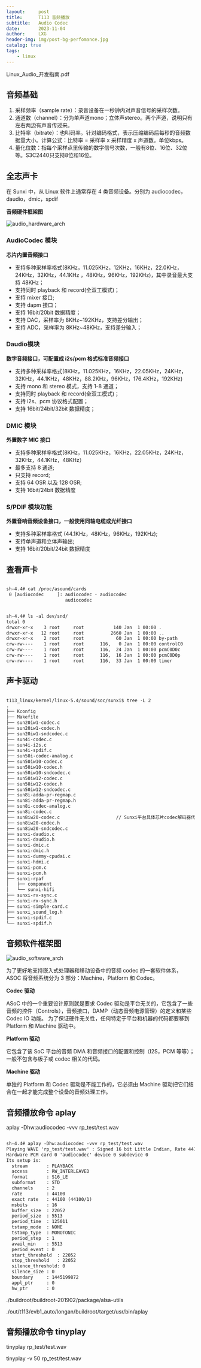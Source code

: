 ```yaml
---
layout:     post
title:      T113 音频播放
subtitle:   Audio Codec
date:       2023-11-04
author:     LXG
header-img: img/post-bg-perfomance.jpg
catalog: true
tags:
    - linux
---
```


Linux_Audio_开发指南.pdf

## 音频基础

1. 采样频率（sample rate）：录音设备在一秒钟内对声音信号的采样次数。
2. 通道数（channel）：分为单声道mono；立体声stereo。两个声道，说明只有左右两边有声音传过来。
3. 比特率（bitrate）：也叫码率。针对编码格式，表示压缩编码后每秒的音频数据量大小。计算公式：比特率 = 采样率 x 采样精度 x 声道数。单位kbps。
4. 量化位数：指每个采样点里传输的数字信号次数，一般有8位、16位、32位等。S3C2440只支持8位和16位。

## 全志声卡

在 Sunxi 中，从 Linux 软件上通常存在 4 类音频设备。分别为 audiocodec，daudio，dmic，spdif

**音频硬件框架图**

![audio_hardware_arch](/images/allwinner/audio_hardware_arch.png)

### AudioCodec 模块

**芯片内置音频接口**

* 支持多种采样率格式(8KHz，11.025KHz，12KHz，16KHz，22.0KHz，24KHz，32KHz，44.1KHz ，48KHz，96KHz，192KHz)，其中录音最大支持 48KHz；
* 支持同时 playback 和 record(全双工模式)；
* 支持 mixer 接口;
* 支持 dapm 接口；
* 支持 16bit/20bit 数据精度；
* 支持 DAC，采样率为 8KHz~192KHz，支持差分输出；
* 支持 ADC，采样率为 8KHz~48KHz，支持差分输入；

### Daudio模块

**数字音频接口，可配置成 i2s/pcm 格式标准音频接口**

* 支持多种采样率格式(8KHz，11.025KHz，16KHz，22.05KHz，24KHz，32KHz，44.1KHz，48KHz，88.2KHz，96KHz，176.4KHz，192KHz)
* 支持 mono 和 stereo 模式，支持 1-8 通道；
* 支持同时 playback 和 record(全双工模式)；
* 支持 i2s、pcm 协议格式配置；
* 支持 16bit/24bit/32bit 数据精度；

### DMIC 模块

**外置数字 MIC 接口**

* 支持多种采样率格式(8KHz，11.025KHz，16KHz，22.05KHz，24KHz，32KHz，44.1KHz，48KHz）
* 最多支持 8 通道;
* 只支持 record;
* 支持 64 OSR 以及 128 OSR;
* 支持 16bit/24bit 数据精度

### S/PDIF 模块功能

**外置音响音频设备接口，一般使用同轴电缆或光纤接口**

* 支持多种采样率格式 (44.1KHz，48KHz，96KHz，192KHz);
* 支持单声道和立体声输出;
* 支持 16bit/20bit/24bit 数据精度

## 查看声卡

```txt

sh-4.4# cat /proc/asound/cards                      
 0 [audiocodec     ]: audiocodec - audiocodec
                      audiocodec


sh-4.4# ls -al dev/snd/
total 0
drwxr-xr-x    3 root     root           140 Jan  1 00:00 .
drwxr-xr-x   12 root     root          2660 Jan  1 00:00 ..
drwxr-xr-x    2 root     root            60 Jan  1 00:00 by-path
crw-rw----    1 root     root      116,   0 Jan  1 00:00 controlC0
crw-rw----    1 root     root      116,  24 Jan  1 00:00 pcmC0D0c
crw-rw----    1 root     root      116,  16 Jan  1 00:00 pcmC0D0p
crw-rw----    1 root     root      116,  33 Jan  1 00:00 timer

```

## 声卡驱动

```txt

t113_linux/kernel/linux-5.4/sound/soc/sunxi$ tree -L 2
.
├── Kconfig
├── Makefile
├── sun20iw1-codec.c
├── sun20iw1-codec.h
├── sun20iw1-sndcodec.c
├── sun4i-codec.c
├── sun4i-i2s.c
├── sun4i-spdif.c
├── sun50i-codec-analog.c
├── sun50iw10-codec.c
├── sun50iw10-codec.h
├── sun50iw10-sndcodec.c
├── sun50iw12-codec.c
├── sun50iw12-codec.h
├── sun50iw12-sndcodec.c
├── sun8i-adda-pr-regmap.c
├── sun8i-adda-pr-regmap.h
├── sun8i-codec-analog.c
├── sun8i-codec.c
├── sun8iw20-codec.c                     // Sunxi平台具体芯片codec解码器代码
├── sun8iw20-codec.h
├── sun8iw20-sndcodec.c
├── sunxi-daudio.c
├── sunxi-daudio.h
├── sunxi-dmic.c
├── sunxi-dmic.h
├── sunxi-dummy-cpudai.c
├── sunxi-hdmi.c
├── sunxi-pcm.c
├── sunxi-pcm.h
├── sunxi-rpaf
│   ├── component
│   └── sunxi-hifi
├── sunxi-rx-sync.c
├── sunxi-rx-sync.h
├── sunxi-simple-card.c
├── sunxi_sound_log.h
├── sunxi-spdif.c
└── sunxi-spdif.h

```

## 音频软件框架图

![audio_software_arch](/images/allwinner/audio_software_arch.png)

为了更好地支持嵌入式处理器和移动设备中的音频 codec 的一套软件体系，ASOC 将音频系统分为 3 部分：Machine，Platform 和 Codec。

**Codec 驱动**

ASoC 中的一个重要设计原则就是要求 Codec 驱动是平台无关的，它包含了一些音频的控件（Controls），音频接口，DAMP（动态音频电源管理）的定义和某些 Codec IO 功能。
为了保证硬件无关性，任何特定于平台和机器的代码都要移到 Platform 和 Machine 驱动中。

**Platform 驱动**

它包含了该 SoC 平台的音频 DMA 和音频接口的配置和控制（I2S，PCM 等等）；一般不包含与板子或 codec 相关的代码。

**Machine 驱动**

单独的 Platform 和 Codec 驱动是不能工作的，它必须由 Machine 驱动把它们结合在一起才能完成整个设备的音频处理工作。

## 音频播放命令 aplay

aplay -Dhw:audiocodec -vvv rp_test/test.wav

```txt

sh-4.4# aplay -Dhw:audiocodec -vvv rp_test/test.wav 
Playing WAVE 'rp_test/test.wav' : Signed 16 bit Little Endian, Rate 44100 Hz, Stereo
Hardware PCM card 0 'audiocodec' device 0 subdevice 0
Its setup is:
  stream       : PLAYBACK
  access       : RW_INTERLEAVED
  format       : S16_LE
  subformat    : STD
  channels     : 2
  rate         : 44100
  exact rate   : 44100 (44100/1)
  msbits       : 16
  buffer_size  : 22052
  period_size  : 5513
  period_time  : 125011
  tstamp_mode  : NONE
  tstamp_type  : MONOTONIC
  period_step  : 1
  avail_min    : 5513
  period_event : 0
  start_threshold  : 22052
  stop_threshold   : 22052
  silence_threshold: 0
  silence_size : 0
  boundary     : 1445199872
  appl_ptr     : 0
  hw_ptr       : 0

```

./buildroot/buildroot-201902/package/alsa-utils

./out/t113/evb1_auto/longan/buildroot/target/usr/bin/aplay

## 音频播放命令 tinyplay

tinyplay rp_test/test.wav

tinyplay -v 50 rp_test/test.wav






